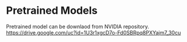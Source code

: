 # Pretrained Models

Pretrained model can be downlaod from NVIDIA repository.
https://drive.google.com/uc?id=1U3r1xgcD7o-Fd0SBRpq8PXYajm7_30cu